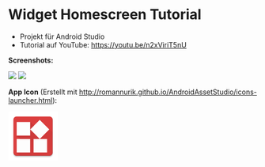 # Widget Homescreen Tutorial
- Projekt für Android Studio
- Tutorial auf YouTube: https://youtu.be/n2xViriT5nU

<b>Screenshots:</b>

<img src="http://s04.justpaste.it/files/justpaste/d224/a9151321/file112.png" height="500px"/>
<img src="http://s04.justpaste.it/files/justpaste/d224/a9151321/file113.png" height="500px"/>


<b>App Icon</b> (Erstellt mit http://romannurik.github.io/AndroidAssetStudio/icons-launcher.html):

<img src="https://github.com/derAndroidPro/WidgetHomescreenTutorial/blob/master/app/src/main/res/mipmap-xxxhdpi/ic_launcher.png" height="100px"/>
